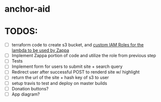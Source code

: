 # anchor-aid

# TODOS:
- [ ] terraform code to create s3 bucket, and [custom IAM Roles for the lambda to be used by Zappa](https://github.com/Miserlou/Zappa#using-custom-aws-iam-roles-and-policies)
- [ ] Implement Zappa portion of  code and utilize the role from previous step
- [ ] Tests
- [ ] Implement form for users to submit site + search query
- [ ] Redirect user after successful POST to renderd site w/ highlight
- [ ] return the url of the site + hash key of s3 to user
- [ ] setup travis to test and deploy on master builds
- [ ] Donation buttons?
- [ ] App diagram?